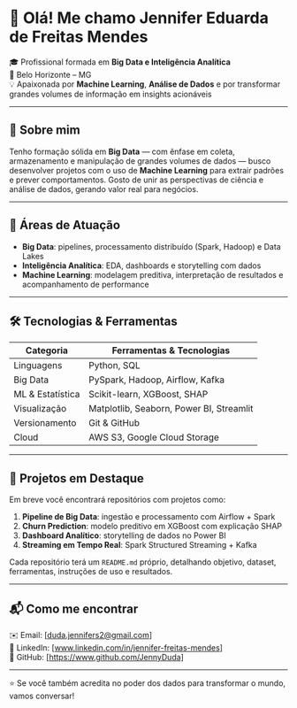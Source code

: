 # 👋 Olá! Me chamo Jennifer Eduarda de Freitas Mendes

🎓 Profissional formada em **Big Data e Inteligência Analítica**  
📍 Belo Horizonte – MG  
💡 Apaixonada por **Machine Learning**, **Análise de Dados** e por transformar grandes volumes de informação em insights acionáveis

---

## 💼 Sobre mim

Tenho formação sólida em **Big Data** — com ênfase em coleta, armazenamento e manipulação de grandes volumes de dados — busco desenvolver projetos com o uso de **Machine Learning** para extrair padrões e prever comportamentos. Gosto de unir as perspectivas de ciência e análise de dados, gerando valor real para negócios.

---

## 🚀 Áreas de Atuação

- **Big Data**: pipelines, processamento distribuído (Spark, Hadoop) e Data Lakes  
- **Inteligência Analítica**: EDA, dashboards e storytelling com dados  
- **Machine Learning**: modelagem preditiva, interpretação de resultados e acompanhamento de performance  

---

## 🛠️ Tecnologias & Ferramentas

| Categoria        | Ferramentas & Tecnologias                            |
|------------------|------------------------------------------------------|
| Linguagens       | Python, SQL                                          |
| Big Data         | PySpark, Hadoop, Airflow, Kafka                      |
| ML & Estatística | Scikit-learn, XGBoost, SHAP                          |
| Visualização     | Matplotlib, Seaborn, Power BI, Streamlit             |
| Versionamento    | Git & GitHub                                         |
| Cloud            | AWS S3, Google Cloud Storage                         |

---

## 📁 Projetos em Destaque

Em breve você encontrará repositórios com projetos como:

1. **Pipeline de Big Data**: ingestão e processamento com Airflow + Spark  
2. **Churn Prediction**: modelo preditivo em XGBoost com explicação SHAP  
3. **Dashboard Analítico**: storytelling de dados no Power BI  
4. **Streaming em Tempo Real**: Spark Structured Streaming + Kafka  

Cada repositório terá um `README.md` próprio, detalhando objetivo, dataset, ferramentas, instruções de uso e resultados.

---

## 📬 Como me encontrar

✉️ Email: [duda.jennifers2@gmail.com]  
🔗 LinkedIn: [www.linkedin.com/in/jennifer-freitas-mendes]  
🐙 GitHub: [https://www.github.com/JennyDuda]  

---

⭐ Se você também acredita no poder dos dados para transformar o mundo, vamos conversar!
